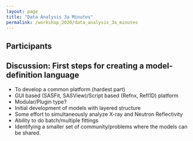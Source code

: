 ```yaml
---
layout: page
title: "Data Analysis 3a Minutes"
permalink: /workshop_2020/data_analysis_3a_minutes
---
```


## Participants

## Discussion: First steps for creating a model-definition language
- To develop a common platform (hardest part)
- GUI based (SASFit, SASView)/Script based (Refnx, Refl1D) platform
- Modular/Plugin type?
- Initial development of models with layered structure
- Some effort to simultaneously analyze X-ray and Neutron Reflectivity
- Ability to do batch/multiple fittings 
- Identifying a smaller set of community/problems where the models can be shared.
